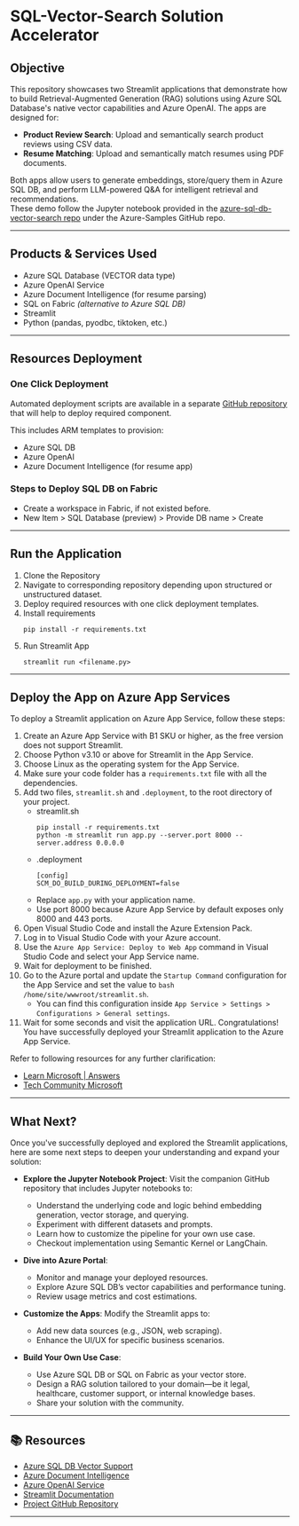 # SQL-Vector-Search Solution Accelerator

## Objective

This repository showcases two Streamlit applications that demonstrate how to build Retrieval-Augmented Generation (RAG) solutions using Azure SQL Database's native vector capabilities and Azure OpenAI. The apps are designed for:
- **Product Review Search**: Upload and semantically search product reviews using CSV data.
- **Resume Matching**: Upload and semantically match resumes using PDF documents.

Both apps allow users to generate embeddings, store/query them in Azure SQL DB, and perform LLM-powered Q&A for intelligent retrieval and recommendations.  
These demo follow the Jupyter notebook provided in the [azure-sql-db-vector-search repo](https://github.com/Azure-Samples/azure-sql-db-vector-search/tree/main) under the Azure-Samples GitHub repo. 

---

## Products & Services Used

- Azure SQL Database (VECTOR data type)
- Azure OpenAI Service
- Azure Document Intelligence (for resume parsing)
- SQL on Fabric *(alternative to Azure SQL DB)*
- Streamlit
- Python (pandas, pyodbc, tiktoken, etc.)

---

## Resources Deployment

### One Click Deployment
Automated deployment scripts are available in a separate [GitHub repository](https://github.com/Kushagra-2000/ARM_SQL_OpenAI) that will help to deploy required component.

This includes ARM templates to provision:
- Azure SQL DB
- Azure OpenAI
- Azure Document Intelligence (for resume app)

### Steps to Deploy SQL DB on Fabric
- Create a workspace in Fabric, if not existed before.
- New Item > SQL Database (preview) > Provide DB name > Create

---

## Run the Application

1. Clone the Repository
2. Navigate to corresponding repository depending upon structured or unstructured dataset.
3. Deploy required resources with one click deployment templates.
4. Install requirements
   ```
   pip install -r requirements.txt
   ```
5. Run Streamlit App
   ```
   streamlit run <filename.py>
   ```

---

## Deploy the App on Azure App Services

To deploy a Streamlit application on Azure App Service, follow these steps:  
1. Create an Azure App Service with B1 SKU or higher, as the free version does not support Streamlit.
2. Choose Python v3.10 or above for Streamlit in the App Service.
3. Choose Linux as the operating system for the App Service.
4. Make sure your code folder has a `requirements.txt` file with all the dependencies.
5. Add two files, `streamlit.sh` and `.deployment`, to the root directory of your project.
   - streamlit.sh
     ```
     pip install -r requirements.txt  
     python -m streamlit run app.py --server.port 8000 --server.address 0.0.0.0  
     ```
   - .deployment
     ```
     [config]  
     SCM_DO_BUILD_DURING_DEPLOYMENT=false
     ```
   - Replace `app.py` with your application name.
   - Use port 8000 because Azure App Service by default exposes only 8000 and 443 ports.  
6. Open Visual Studio Code and install the Azure Extension Pack.
7. Log in to Visual Studio Code with your Azure account.
8. Use the `Azure App Service: Deploy to Web App` command in Visual Studio Code and select your App Service name.
9. Wait for deployment to be finished.
10. Go to the Azure portal and update the `Startup Command` configuration for the App Service and set the value to `bash /home/site/wwwroot/streamlit.sh`.
    - You can find this configuration inside `App Service > Settings > Configurations > General settings`.
11. Wait for some seconds and visit the application URL. Congratulations! You have successfully deployed your Streamlit application to the Azure App Service.

Refer to following resources for any further clarification:
- [Learn Microsoft | Answers](https://learn.microsoft.com/en-us/answers/questions/1470782/how-to-deploy-a-streamlit-application-on-azure-app#:~:text=Deploying%20Streamlit%20Application%20on%20Azure%20App%20Service)
- [Tech Community Microsoft](https://techcommunity.microsoft.com/blog/appsonazureblog/deploy-streamlit-on-azure-web-app/4276108)


---

## What Next?

Once you've successfully deployed and explored the Streamlit applications, here are some next steps to deepen your understanding and expand your solution:

- **Explore the Jupyter Notebook Project**: Visit the companion GitHub repository that includes Jupyter notebooks to:
  - Understand the underlying code and logic behind embedding generation, vector storage, and querying.
  - Experiment with different datasets and prompts.
  - Learn how to customize the pipeline for your own use case.
  - Checkout implementation using Semantic Kernel or LangChain.

- **Dive into Azure Portal**:
  - Monitor and manage your deployed resources.
  - Explore Azure SQL DB’s vector capabilities and performance tuning.
  - Review usage metrics and cost estimations.

- **Customize the Apps**: Modify the Streamlit apps to:
  - Add new data sources (e.g., JSON, web scraping).
  - Enhance the UI/UX for specific business scenarios.
    
- **Build Your Own Use Case**:
  - Use Azure SQL DB or SQL on Fabric as your vector store.
  - Design a RAG solution tailored to your domain—be it legal, healthcare, customer support, or internal knowledge bases.
  - Share your solution with the community.

---

## 📚 Resources

- [Azure SQL DB Vector Support](https://devblogs.microsoft.com/azure-sql/eap-for-vector-support-refresh-introducing-vector-type/)
- [Azure Document Intelligence](https://learn.microsoft.com/azure/ai-services/document-intelligence/)
- [Azure OpenAI Service](https://learn.microsoft.com/azure/ai-services/openai/)
- [Streamlit Documentation](https://docs.streamlit.io/)
- [Project GitHub Repository](https://github.com/Azure-Samples/azure-sql-db-vector-search/tree/main/RAG-with-Documents)

---
